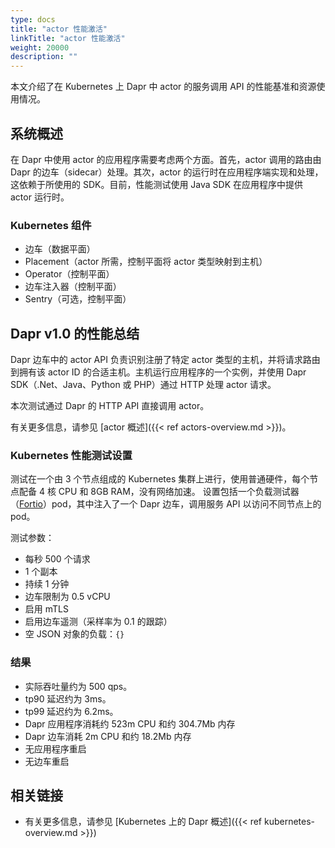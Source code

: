 ```yaml
---
type: docs
title: "actor 性能激活"
linkTitle: "actor 性能激活"
weight: 20000
description: ""
---
```


本文介绍了在 Kubernetes 上 Dapr 中 actor 的服务调用 API 的性能基准和资源使用情况。

## 系统概述

在 Dapr 中使用 actor 的应用程序需要考虑两个方面。首先，actor 调用的路由由 Dapr 的边车（sidecar）处理。其次，actor 的运行时在应用程序端实现和处理，这依赖于所使用的 SDK。目前，性能测试使用 Java SDK 在应用程序中提供 actor 运行时。

### Kubernetes 组件

* 边车（数据平面）
* Placement（actor 所需，控制平面将 actor 类型映射到主机）
* Operator（控制平面）
* 边车注入器（控制平面）
* Sentry（可选，控制平面）

## Dapr v1.0 的性能总结

Dapr 边车中的 actor API 负责识别注册了特定 actor 类型的主机，并将请求路由到拥有该 actor ID 的合适主机。主机运行应用程序的一个实例，并使用 Dapr SDK（.Net、Java、Python 或 PHP）通过 HTTP 处理 actor 请求。

本次测试通过 Dapr 的 HTTP API 直接调用 actor。

有关更多信息，请参见 [actor 概述]({{< ref actors-overview.md >}})。

### Kubernetes 性能测试设置

测试在一个由 3 个节点组成的 Kubernetes 集群上进行，使用普通硬件，每个节点配备 4 核 CPU 和 8GB RAM，没有网络加速。
设置包括一个负载测试器（[Fortio](https://github.com/fortio/fortio)）pod，其中注入了一个 Dapr 边车，调用服务 API 以访问不同节点上的 pod。

测试参数：

* 每秒 500 个请求
* 1 个副本
* 持续 1 分钟
* 边车限制为 0.5 vCPU
* 启用 mTLS
* 启用边车遥测（采样率为 0.1 的跟踪）
* 空 JSON 对象的负载：`{}`

### 结果

* 实际吞吐量约为 500 qps。
* tp90 延迟约为 3ms。
* tp99 延迟约为 6.2ms。
* Dapr 应用程序消耗约 523m CPU 和约 304.7Mb 内存
* Dapr 边车消耗 2m CPU 和约 18.2Mb 内存
* 无应用程序重启
* 无边车重启

## 相关链接

* 有关更多信息，请参见 [Kubernetes 上的 Dapr 概述]({{< ref kubernetes-overview.md >}})

